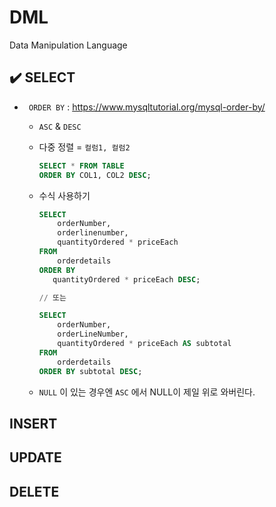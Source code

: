 # DML

Data Manipulation Language

## ✔️ SELECT

- ` ORDER BY` : https://www.mysqltutorial.org/mysql-order-by/

  - `ASC` & `DESC`

  - 다중 정렬 = `컬럼1, 컬럼2`

    ```sql
    SELECT * FROM TABLE
    ORDER BY COL1, COL2 DESC;
    ```
  
  - 수식 사용하기
  
    ```sql
    SELECT 
        orderNumber, 
        orderlinenumber, 
        quantityOrdered * priceEach
    FROM
        orderdetails
    ORDER BY 
       quantityOrdered * priceEach DESC;
    
    // 또는
    
    SELECT 
        orderNumber,
        orderLineNumber,
        quantityOrdered * priceEach AS subtotal
    FROM
        orderdetails
    ORDER BY subtotal DESC;
    ```
  
  - `NULL` 이 있는 경우엔 `ASC` 에서 NULL이 제일 위로 와버린다.



## INSERT

## UPDATE

## DELETE